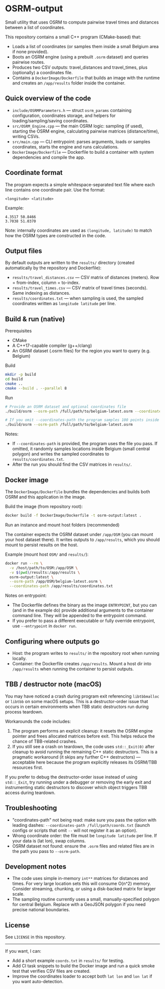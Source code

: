 # OSRM-output

Small utility that uses OSRM to compute pairwise travel times and distances between a list of coordinates.

This repository contains a small C++ program (CMake-based) that:

- Loads a list of coordinates (or samples them inside a small Belgium area if none provided).
- Boots an OSRM engine (using a prebuilt `.osrm` dataset) and queries pairwise routes.
- Produces two CSV outputs: travel_distances and travel_times, plus (optionally) a coordinates file.
- Contains a `DockerImage/Dockerfile` that builds an image with the runtime and creates an `/app/results` folder inside the container.

## Quick overview of the code

- `include/OSRMParameters.h` — struct `osrm_params` containing configuration, coordinates storage, and helpers for loading/sampling/saving coordinates.
- `src/OSRM_Engine.cpp` — the main OSRM logic: sampling (if used), starting the OSRM engine, calculating pairwise matrices (distance/time), writing CSVs.
- `src/main.cpp` — CLI entrypoint: parses arguments, loads or samples coordinates, starts the engine and runs calculations.
- `DockerImage/Dockerfile` — Dockerfile to build a container with system dependencies and compile the app.

## Coordinate format

The program expects a simple whitespace-separated text file where each line contains one coordinate pair. Use the format:

```
<longitude> <latitude>
```

Example:
```
4.3517 50.8466
3.7038 51.0370
```

Note: internally coordinates are used as `(longitude, latitude)` to match how the OSRM types are constructed in the code.

## Output files

By default outputs are written to the `results/` directory (created automatically by the repository and Dockerfile):

- `results/travel_distances.csv` — CSV matrix of distances (meters). Row = from-index, column = to-index.
- `results/travel_times.csv` — CSV matrix of travel times (seconds). Same indexing as distances.
- `results/coordinates.txt` — when sampling is used, the sampled coordinates written as `longitude latitude` per line.

## Build & run (native)

Prerequisites
- CMake
- A C++17-capable compiler (g++/clang)
- An OSRM dataset (.osrm files) for the region you want to query (e.g. Belgium)

Build

```sh
mkdir -p build
cd build
cmake ..
cmake --build . --parallel 8
```

Run

```sh
# Provide an OSRM dataset and optional coordinates file
./build/osrm --osrm-path /full/path/to/belgium-latest.osrm --coordinates-path /full/path/to/coords.txt

# If you omit --coordinates-path the program samples 100 points inside a small central-Belgium bounding area
./build/osrm --osrm-path /full/path/to/belgium-latest.osrm
```

Notes:
- If `--coordinates-path` is provided, the program uses the file you pass. If omitted, it randomly samples locations inside Belgium (small central polygon) and writes the sampled coordinates to `results/coordinates.txt`.
- After the run you should find the CSV matrices in `results/`.

## Docker image

The `DockerImage/Dockerfile` bundles the dependencies and builds both OSRM and this application in the image.

Build the image (from repository root):

```sh
docker build -f DockerImage/Dockerfile -t osrm-output:latest .
```

Run an instance and mount host folders (recommended)

The container expects the OSRM dataset under `/app/OSM` (you can mount your host dataset there). It writes outputs to `/app/results`, which you should mount to persist results on the host.

Example (mount host `OSM/` and `results/`):

```sh
docker run --rm \
  -v /host/path/to/OSM:/app/OSM \
  -v $(pwd)/results:/app/results \
  osrm-output:latest \
  --osrm-path /app/OSM/belgium-latest.osrm \
  --coordinates-path /app/results/coordinates.txt
```

Notes on entrypoint:
- The Dockerfile defines the binary as the image `ENTRYPOINT`, but you can (and in the example do) provide additional arguments to the container command line. They will be appended to the entrypoint command.
- If you prefer to pass a different executable or fully override entrypoint, use `--entrypoint` in `docker run`.

## Configuring where outputs go

- Host: the program writes to `results/` in the repository root when running locally.
- Container: the Dockerfile creates `/app/results`. Mount a host dir into `/app/results` when running the container to persist outputs.

## TBB / destructor note (macOS)

You may have noticed a crash during program exit referencing `libtbbmalloc` or `libtbb` on some macOS setups. This is a destructor-order issue that occurs in certain environments when TBB static destructors run during process teardown.

Workarounds the code includes:

1. The program performs an explicit cleanup: it resets the OSRM engine pointer and frees allocated matrices before exit. This helps reduce the chance of TBB-related crashes.
2. If you still see a crash on teardown, the code uses `std::_Exit(0)` after cleanup to avoid running the remaining C++ static destructors. This is a pragmatic workaround (it skips any further C++ destructors) — acceptable here because the program explicitly releases its OSRM/TBB resources first.

If you prefer to debug the destructor-order issue instead of using `std::_Exit`, try running under a debugger or removing the early exit and instrumenting static destructors to discover which object triggers TBB access during teardown.

## Troubleshooting

- "coordinates-path" not being read: make sure you pass the option with leading dashes: `--coordinates-path /full/path/coords.txt` (launch configs or scripts that omit `--` will not register it as an option).
- Wrong coordinate order: the file must be `longitude latitude` per line. If your data is (lat lon), swap columns.
- OSRM dataset not found: ensure the `.osrm` files and related files are in the path you pass to `--osrm-path`.

## Development notes

- The code uses simple in-memory `int**` matrices for distances and times. For very large location sets this will consume O(n^2) memory. Consider streaming, chunking, or using a disk-backed matrix for larger scale.
- The sampling routine currently uses a small, manually-specified polygon for central Belgium. Replace with a GeoJSON polygon if you need precise national boundaries.

## License

See `LICENSE` in this repository.

---

If you want, I can:
- Add a short example `coords.txt` in `results/` for testing.
- Add CI task snippets to build the Docker image and run a quick smoke test that verifies CSV files are created.
- Improve the coordinates loader to accept both `lat lon` and `lon lat` if you want auto-detection.
